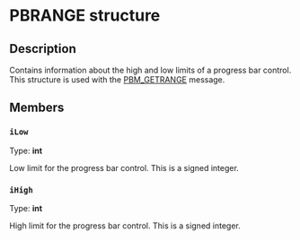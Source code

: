 # PBRANGE structure

## Description

Contains information about the high and low limits of a progress bar control. This structure is used with the [PBM_GETRANGE](https://learn.microsoft.com/windows/desktop/Controls/pbm-getrange) message.

## Members

### `iLow`

Type: **int**

Low limit for the progress bar control. This is a signed integer.

### `iHigh`

Type: **int**

High limit for the progress bar control. This is a signed integer.